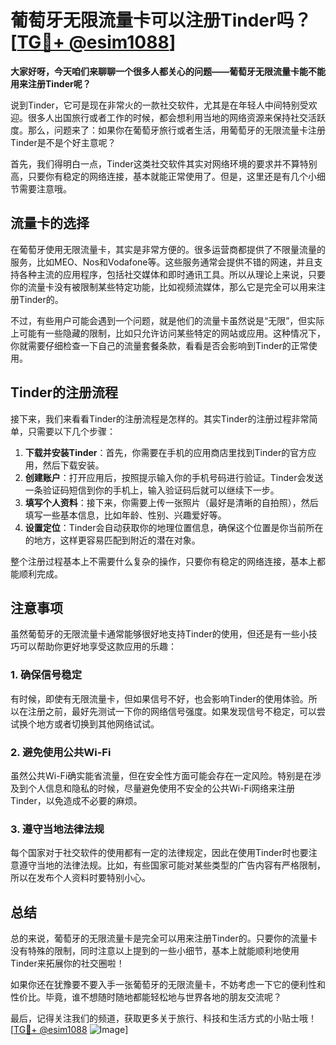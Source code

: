 # 葡萄牙无限流量卡可以注册Tinder吗？[[TG💪+ @esim1088](https://t.me/s/esim1088)]

**大家好呀，今天咱们来聊聊一个很多人都关心的问题——葡萄牙无限流量卡能不能用来注册Tinder呢？**

说到Tinder，它可是现在非常火的一款社交软件，尤其是在年轻人中间特别受欢迎。很多人出国旅行或者工作的时候，都会想利用当地的网络资源来保持社交活跃度。那么，问题来了：如果你在葡萄牙旅行或者生活，用葡萄牙的无限流量卡注册Tinder是不是个好主意呢？

首先，我们得明白一点，Tinder这类社交软件其实对网络环境的要求并不算特别高，只要你有稳定的网络连接，基本就能正常使用了。但是，这里还是有几个小细节需要注意哦。

## 流量卡的选择

在葡萄牙使用无限流量卡，其实是非常方便的。很多运营商都提供了不限量流量的服务，比如MEO、Nos和Vodafone等。这些服务通常会提供不错的网速，并且支持各种主流的应用程序，包括社交媒体和即时通讯工具。所以从理论上来说，只要你的流量卡没有被限制某些特定功能，比如视频流媒体，那么它是完全可以用来注册Tinder的。

不过，有些用户可能会遇到一个问题，就是他们的流量卡虽然说是“无限”，但实际上可能有一些隐藏的限制，比如只允许访问某些特定的网站或应用。这种情况下，你就需要仔细检查一下自己的流量套餐条款，看看是否会影响到Tinder的正常使用。

## Tinder的注册流程

接下来，我们来看看Tinder的注册流程是怎样的。其实Tinder的注册过程非常简单，只需要以下几个步骤：

1. **下载并安装Tinder**：首先，你需要在手机的应用商店里找到Tinder的官方应用，然后下载安装。
2. **创建账户**：打开应用后，按照提示输入你的手机号码进行验证。Tinder会发送一条验证码短信到你的手机上，输入验证码后就可以继续下一步。
3. **填写个人资料**：接下来，你需要上传一张照片（最好是清晰的自拍照），然后填写一些基本信息，比如年龄、性别、兴趣爱好等。
4. **设置定位**：Tinder会自动获取你的地理位置信息，确保这个位置是你当前所在的地方，这样更容易匹配到附近的潜在对象。

整个注册过程基本上不需要什么复杂的操作，只要你有稳定的网络连接，基本上都能顺利完成。

## 注意事项

虽然葡萄牙的无限流量卡通常能够很好地支持Tinder的使用，但还是有一些小技巧可以帮助你更好地享受这款应用的乐趣：

### 1. **确保信号稳定**
有时候，即使有无限流量卡，但如果信号不好，也会影响Tinder的使用体验。所以在注册之前，最好先测试一下你的网络信号强度。如果发现信号不稳定，可以尝试换个地方或者切换到其他网络试试。

### 2. **避免使用公共Wi-Fi**
虽然公共Wi-Fi确实能省流量，但在安全性方面可能会存在一定风险。特别是在涉及到个人信息和隐私的时候，尽量避免使用不安全的公共Wi-Fi网络来注册Tinder，以免造成不必要的麻烦。

### 3. **遵守当地法律法规**
每个国家对于社交软件的使用都有一定的法律规定，因此在使用Tinder时也要注意遵守当地的法律法规。比如，有些国家可能对某些类型的广告内容有严格限制，所以在发布个人资料时要特别小心。

## 总结

总的来说，葡萄牙的无限流量卡是完全可以用来注册Tinder的。只要你的流量卡没有特殊的限制，同时注意以上提到的一些小细节，基本上就能顺利地使用Tinder来拓展你的社交圈啦！

如果你还在犹豫要不要入手一张葡萄牙的无限流量卡，不妨考虑一下它的便利性和性价比。毕竟，谁不想随时随地都能轻松地与世界各地的朋友交流呢？

最后，记得关注我们的频道，获取更多关于旅行、科技和生活方式的小贴士哦！[[TG💪+ @esim1088](https://t.me/s/esim1088) ![Image](https://i.postimg.cc/4NQfJmqS/Snipaste-2025-05-13-00-14-12.png)]